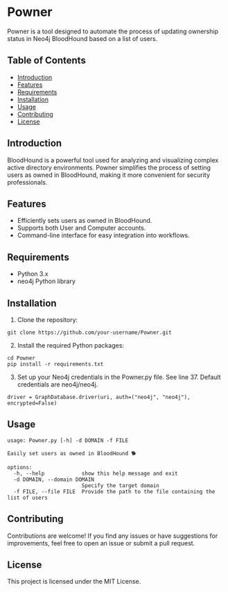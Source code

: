 # Powner

Powner is a tool designed to automate the process of updating ownership status in Neo4j BloodHound based on a list of users.

## Table of Contents

- [Introduction](#introduction)
- [Features](#features)
- [Requirements](#requirements)
- [Installation](#installation)
- [Usage](#usage)
- [Contributing](#contributing)
- [License](#license)

## Introduction

BloodHound is a powerful tool used for analyzing and visualizing complex active directory environments. Powner simplifies the process of setting users as owned in BloodHound, making it more convenient for security professionals.

## Features

- Efficiently sets users as owned in BloodHound.
- Supports both User and Computer accounts.
- Command-line interface for easy integration into workflows.

## Requirements

- Python 3.x
- neo4j Python library

## Installation

1. Clone the repository:

```
git clone https://github.com/your-username/Powner.git
```

2. Install the required Python packages:

```
cd Powner
pip install -r requirements.txt
```

3. Set up your Neo4j credentials in the Powner.py file. See line 37. Default credentials are neo4j/neo4j.

```
driver = GraphDatabase.driver(uri, auth=("neo4j", "neo4j"), encrypted=False)
```

## Usage

```
usage: Powner.py [-h] -d DOMAIN -f FILE

Easily set users as owned in BloodHound 🐕

options:
  -h, --help            show this help message and exit
  -d DOMAIN, --domain DOMAIN
                        Specify the target domain
  -f FILE, --file FILE  Provide the path to the file containing the list of users
```

## Contributing

Contributions are welcome! If you find any issues or have suggestions for improvements, feel free to open an issue or submit a pull request.

## License

This project is licensed under the MIT License.
